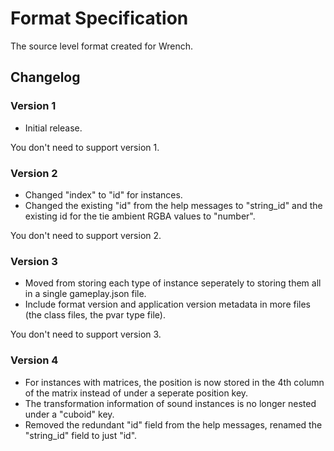 # Format Specification

The source level format created for Wrench.

## Changelog

### Version 1

- Initial release.

You don't need to support version 1.

### Version 2

- Changed "index" to "id" for instances.
- Changed the existing "id" from the help messages to "string_id" and the existing id for the tie ambient RGBA values to "number".

You don't need to support version 2.

### Version 3

- Moved from storing each type of instance seperately to storing them all in a single gameplay.json file.
- Include format version and application version metadata in more files (the class files, the pvar type file).

You don't need to support version 3.

### Version 4

- For instances with matrices, the position is now stored in the 4th column of the matrix instead of under a seperate position key.
- The transformation information of sound instances is no longer nested under a "cuboid" key.
- Removed the redundant "id" field from the help messages, renamed the "string_id" field to just "id".
